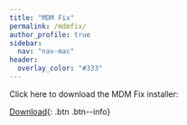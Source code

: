 ```yaml
---
title: "MDM Fix"
permalink: /mdmfix/
author_profile: true
sidebar:
  nav: "nav-mac"
header:
  overlay_color: "#333"
---
```


Click here to download the MDM Fix installer:

[Download](/downloads/mdmfix.pkg){: .btn .btn--info}